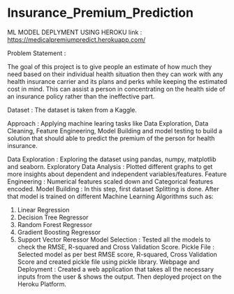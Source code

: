 # Insurance_Premium_Prediction

ML MODEL DEPLYMENT USING HEROKU
link : https://medicalpremiumpredict.herokuapp.com/

Problem Statement :

The goal of this project is to give people an estimate of how much they need based on their individual health situation then they can work with any health insurance carrier and its plans and perks while keeping the estimated cost in mind. This can assist a person in concentrating on the health side of an insurance policy rather than the ineffective part.

Dataset :
The dataset is taken from a Kaggle.

Approach :
Applying machine learing tasks like Data Exploration, Data Cleaning, Feature Engineering, Model Building and model testing to build a solution that should able to predict the premium of the person for health insurance.

Data Exploration : Exploring the dataset using pandas, numpy, matplotlib and seaborn.
Exploratory Data Analysis : Plotted different graphs to get more insights about dependent and independent variables/features.
Feature Engineering : Numerical features scaled down and Categorical features encoded.
Model Building : In this step, first dataset Splitting is done. After that model is trained on different Machine Learning Algorithms such as:
1) Linear Regression
2) Decision Tree Regressor
3) Random Forest Regressor
4) Gradient Boosting Regressor
5) Support Vector Reressor
Model Selection : Tested all the models to check the RMSE, R-squared and Cross Validation Score.
Pickle File : Selected model as per best RMSE score, R-squared, Cross Validation Score and created pickle file using pickle library.
Webpage and Deployment : Created a web application that takes all the necessary inputs from the user & shows the output. Then deployed project on the Heroku Platform.
